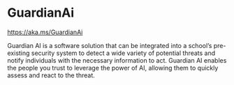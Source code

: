 # GuardianAi
https://aka.ms/GuardianAi



Guardian AI is a software solution that can be integrated into a school’s pre-existing security system to detect a wide variety of potential threats and notify individuals with the necessary information to act. Guardian AI enables the people you trust to leverage the power of AI, allowing them to quickly assess and react to the threat.
